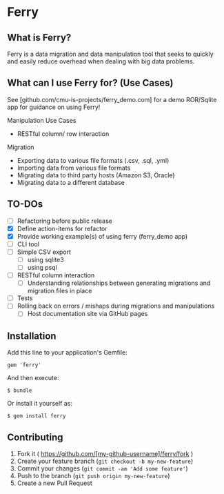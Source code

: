 # Ferry

## What is Ferry?
Ferry is a data migration and data manipulation tool that seeks to quickly and easily reduce overhead when dealing with big data problems.

## What can I use Ferry for? (Use Cases)
See [github.com/cmu-is-projects/ferry_demo.com] for a demo ROR/Sqlite app for guidance on using Ferry!

Manipulation Use Cases
  - RESTful column/ row interaction

Migration
  - Exporting data to various file formats (.csv, .sql, .yml)
  - Importing data from various file formats
  - Migrating data to third party hosts (Amazon S3, Oracle)
  - Migrating data to a different database

## TO-DOs
- [ ] Refactoring before public release
- [x] Define action-items for refactor
- [x] Provide working example(s) of using ferry (ferry_demo app)
- [ ] CLI tool
- [ ] Simple CSV export
  - [ ] using sqlite3
  - [ ] using psql
- [ ] RESTful column interaction
  - [ ] Understanding relationships between generating migrations and migration files in place
- [ ] Tests
- [ ] Rolling back on errors / mishaps during migrations and manipulations
  - [ ] Host documentation site via GitHub pages

## Installation
Add this line to your application's Gemfile:

    gem 'ferry'

And then execute:

    $ bundle

Or install it yourself as:

    $ gem install ferry

## Contributing

1. Fork it ( https://github.com/[my-github-username]/ferry/fork )
2. Create your feature branch (`git checkout -b my-new-feature`)
3. Commit your changes (`git commit -am 'Add some feature'`)
4. Push to the branch (`git push origin my-new-feature`)
5. Create a new Pull Request
